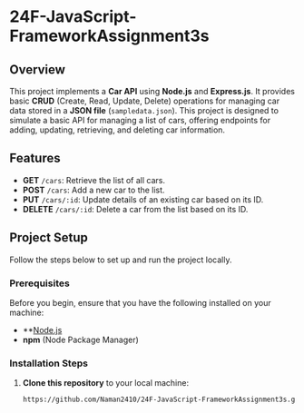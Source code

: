 # 24F-JavaScript-FrameworkAssignment3s

## Overview

This project implements a **Car API** using **Node.js** and **Express.js**. It provides basic **CRUD** (Create, Read, Update, Delete) operations for managing car data stored in a **JSON file** (`sampledata.json`). This project is designed to simulate a basic API for managing a list of cars, offering endpoints for adding, updating, retrieving, and deleting car information.

## Features

- **GET** `/cars`: Retrieve the list of all cars.
- **POST** `/cars`: Add a new car to the list.
- **PUT** `/cars/:id`: Update details of an existing car based on its ID.
- **DELETE** `/cars/:id`: Delete a car from the list based on its ID.

## Project Setup

Follow the steps below to set up and run the project locally.

### Prerequisites

Before you begin, ensure that you have the following installed on your machine:

- **[Node.js](https://nodejs.org/)
- **npm** (Node Package Manager)

### Installation Steps

1. **Clone this repository** to your local machine:

   ```bash
   https://github.com/Naman2410/24F-JavaScript-FrameworkAssignment3s.git
